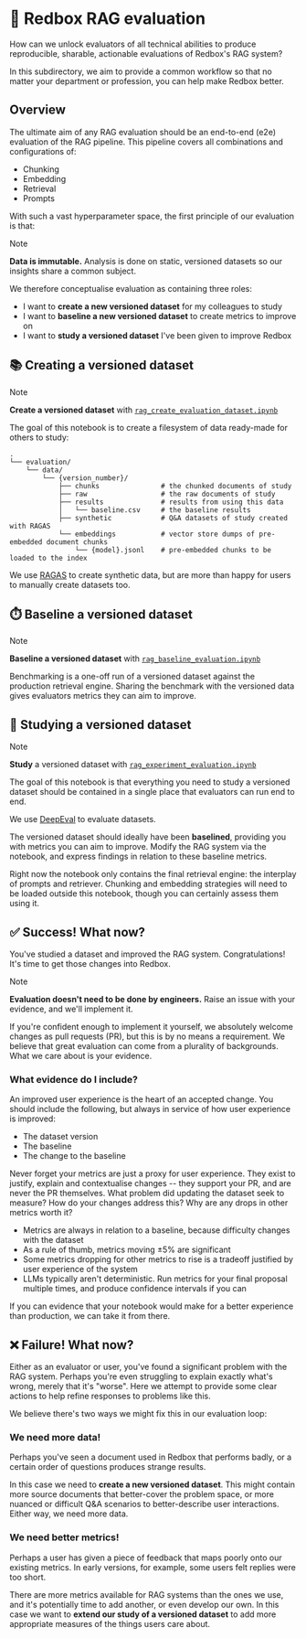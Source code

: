 # 📮 Redbox RAG evaluation

How can we unlock evaluators of all technical abilities to produce reproducible, sharable, actionable evaluations of Redbox's RAG system?

In this subdirectory, we aim to provide a common workflow so that no matter your department or profession, you can help make Redbox better.

## Overview

The ultimate aim of any RAG evaluation should be an end-to-end (e2e) evaluation of the RAG pipeline. This pipeline covers all combinations and configurations of:

* Chunking
* Embedding
* Retrieval
* Prompts

With such a vast hyperparameter space, the first principle of our evaluation is that:

> [!NOTE]  
> **Data is immutable.** Analysis is done on static, versioned datasets so our insights share a common subject.

We therefore conceptualise evaluation as containing three roles:

* I want to **create a new versioned dataset** for my colleagues to study
* I want to **baseline a new versioned dataset** to create metrics to improve on
* I want to **study a versioned dataset** I've been given to improve Redbox

## 📚 Creating a versioned dataset

> [!NOTE]  
> **Create a versioned dataset** with [`rag_create_evaluation_dataset.ipynb`](/notebooks/evaluation/rag_create_evaluation_dataset.ipynb)

The goal of this notebook is to create a filesystem of data ready-made for others to study:

```text
.
└── evaluation/
    └── data/
        └── {version_number}/
            ├── chunks               # the chunked documents of study
            ├── raw                  # the raw documents of study
            ├── results              # results from using this data
            │   └── baseline.csv     # the baseline results
            ├── synthetic            # Q&A datasets of study created with RAGAS
            └── embeddings           # vector store dumps of pre-embedded document chunks
                └── {model}.jsonl    # pre-embedded chunks to be loaded to the index
```

We use [RAGAS](https://ragas.io) to create synthetic data, but are more than happy for users to manually create datasets too.

## ⏱️ Baseline a versioned dataset

> [!NOTE]  
> **Baseline a versioned dataset** with [`rag_baseline_evaluation.ipynb`](/notebooks/evaluation/rag_baseline_evaluation.ipynb)

Benchmarking is a one-off run of a versioned dataset against the production retrieval engine. Sharing the benchmark with the versioned data gives evaluators metrics they can aim to improve.

## 🔎 Studying a versioned dataset

> [!NOTE]  
> **Study** a versioned dataset with [`rag_experiment_evaluation.ipynb`](/notebooks/evaluation/rag_experiment_evaluation.ipynb)

The goal of this notebook is that everything you need to study a versioned dataset should be contained in a single place that evaluators can run end to end.

We use [DeepEval](https://docs.confident-ai.com) to evaluate datasets.

The versioned dataset should ideally have been **baselined**, providing you with metrics you can aim to improve. Modify the RAG system via the notebook, and express findings in relation to these baseline metrics.

Right now the notebook only contains the final retrieval engine: the interplay of prompts and retriever. Chunking and embedding strategies will need to be loaded outside this notebook, though you can certainly assess them using it.

## ✅ Success! What now?

You've studied a dataset and improved the RAG system. Congratulations! It's time to get those changes into Redbox.

> [!NOTE]  
> **Evaluation doesn't need to be done by engineers.** Raise an issue with your evidence, and we'll implement it.

If you're confident enough to implement it yourself, we absolutely welcome changes as pull requests (PR), but this is by no means a requirement. We believe that great evaluation can come from a plurality of backgrounds. What we care about is your evidence.

### What evidence do I include?

An improved user experience is the heart of an accepted change. You should include the following, but always in service of how user experience is improved:

* The dataset version
* The baseline
* The change to the baseline

Never forget your metrics are just a proxy for user experience. They exist to justify, explain and contextualise changes -- they support your PR, and are never the PR themselves. What problem did updating the dataset seek to measure? How do your changes address this? Why are any drops in other metrics worth it?

* Metrics are always in relation to a baseline, because difficulty changes with the dataset
* As a rule of thumb, metrics moving $\pm 5 \%$ are significant
* Some metrics dropping for other metrics to rise is a tradeoff justified by user experience of the system
* LLMs typically aren't deterministic. Run metrics for your final proposal multiple times, and produce confidence intervals if you can

If you can evidence that your notebook would make for a better experience than production, we can take it from there.

## ❌ Failure! What now?

Either as an evaluator or user, you've found a significant problem with the RAG system. Perhaps you're even struggling to explain exactly what's wrong, merely that it's "worse". Here we attempt to provide some clear actions to help refine responses to problems like this.

We believe there's two ways we might fix this in our evaluation loop:

### We need more data!

Perhaps you've seen a document used in Redbox that performs badly, or a certain order of questions produces strange results.

In this case we need to **create a new versioned dataset**. This might contain more source documents that better-cover the problem space, or more nuanced or difficult Q&A scenarios to better-describe user interactions. Either way, we need more data.

### We need better metrics!

Perhaps a user has given a piece of feedback that maps poorly onto our existing metrics. In early versions, for example, some users felt replies were too short.

There are more metrics available for RAG systems than the ones we use, and it's potentially time to add another, or even develop our own. In this case we want to **extend our study of a versioned dataset** to add more appropriate measures of the things users care about.
